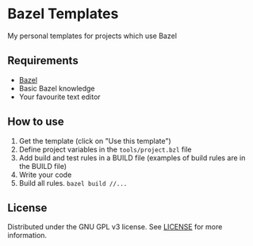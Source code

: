 # Bazel Templates

My personal templates for projects which use Bazel

## Requirements

- [Bazel](https://bazel.build)
- Basic Bazel knowledge
- Your favourite text editor

## How to use

1. Get the template (click on "Use this template")
2. Define project variables in the `tools/project.bzl` file
3. Add build and test rules in a BUILD file (examples of build rules are in the BUILD file)
4. Write your code
5. Build all rules. `bazel build //...`

## License

Distributed under the GNU GPL v3 license. See [LICENSE](https://github.com/Stupremee/bazel-templates/blob/java/LICENSE) for more information.